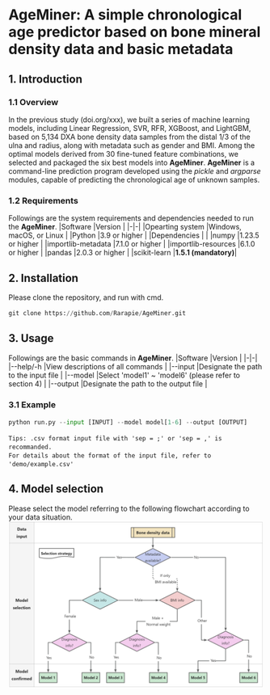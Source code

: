 # AgeMiner: A simple chronological age predictor based on bone mineral density data and basic metadata
## 1. Introduction
### 1.1 Overview
In the previous study (doi.org/xxx), we built a series of machine learning models, including Linear Regression, SVR, RFR, XGBoost, and LightGBM, based on 5,134 DXA bone density data samples from the distal 1/3 of the ulna and radius, along with metadata such as gender and BMI. Among the optimal models derived from 30 fine-tuned feature combinations, we selected and packaged the six best models into **AgeMiner**. **AgeMiner** is a command-line prediction program developed using the *pickle* and *argparse* modules, capable of predicting the chronological age of unknown samples.
### 1.2 Requirements
Followings are the system requirements and dependencies needed to run the **AgeMiner**.
|Software |Version |
|-|-|
|Opearting system |Windows, macOS, or Linux |
|Python |3.9 or higher |
|Dependencies | |
|numpy |1.23.5 or higher |
|importlib-metadata |7.1.0 or higher |
|importlib-resources |6.1.0 or higher |
|pandas |2.0.3 or higher |
|scikit-learn |**1.5.1 (mandatory)**|
## 2. Installation
Please clone the repository, and run with cmd.
```python
git clone https://github.com/Rarapie/AgeMiner.git
```
## 3. Usage
Followings are the basic commands in **AgeMiner**.
|Software |Version |
|-|-|
|--help/-h |View descriptions of all commands |
|--input |Designate the path to the input file |
|--model |Select 'model1' ~ 'model6' (please refer to section 4) |
|--output |Designate the path to the output file |
### 3.1 Example
```python
python run.py --input [INPUT] --model model[1-6] --output [OUTPUT]
```
`Tips: .csv format input file with 'sep = ;' or 'sep = ,' is recommanded.`  
`For details about the format of the input file, refer to 'demo/example.csv'`
## 4. Model selection
Please select the model referring to the following flowchart according to your data situation.
![image](https://github.com/Rarapie/AgeMiner/blob/main/flowchart.png)

